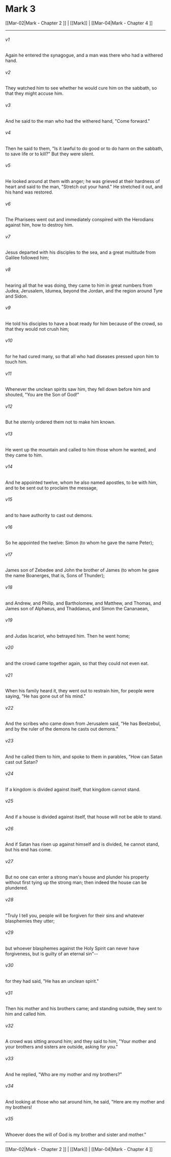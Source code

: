 # Mark 3

[[Mar-02|Mark - Chapter 2 ]] | [[Mark]] | [[Mar-04|Mark - Chapter 4 ]]
***

###### v1
Again he entered the synagogue, and a man was there who had a withered hand.
###### v2
They watched him to see whether he would cure him on the sabbath, so that they might accuse him.
###### v3
And he said to the man who had the withered hand, "Come forward."
###### v4
Then he said to them, "Is it lawful to do good or to do harm on the sabbath, to save life or to kill?" But they were silent.
###### v5
He looked around at them with anger; he was grieved at their hardness of heart and said to the man, "Stretch out your hand." He stretched it out, and his hand was restored.
###### v6
The Pharisees went out and immediately conspired with the Herodians against him, how to destroy him.
###### v7
Jesus departed with his disciples to the sea, and a great multitude from Galilee followed him;
###### v8
hearing all that he was doing, they came to him in great numbers from Judea, Jerusalem, Idumea, beyond the Jordan, and the region around Tyre and Sidon.
###### v9
He told his disciples to have a boat ready for him because of the crowd, so that they would not crush him;
###### v10
for he had cured many, so that all who had diseases pressed upon him to touch him.
###### v11
Whenever the unclean spirits saw him, they fell down before him and shouted, "You are the Son of God!"
###### v12
But he sternly ordered them not to make him known.
###### v13
He went up the mountain and called to him those whom he wanted, and they came to him.
###### v14
And he appointed twelve, whom he also named apostles, to be with him, and to be sent out to proclaim the message,
###### v15
and to have authority to cast out demons.
###### v16
So he appointed the twelve: Simon (to whom he gave the name Peter);
###### v17
James son of Zebedee and John the brother of James (to whom he gave the name Boanerges, that is, Sons of Thunder);
###### v18
and Andrew, and Philip, and Bartholomew, and Matthew, and Thomas, and James son of Alphaeus, and Thaddaeus, and Simon the Cananaean,
###### v19
and Judas Iscariot, who betrayed him. Then he went home;
###### v20
and the crowd came together again, so that they could not even eat.
###### v21
When his family heard it, they went out to restrain him, for people were saying, "He has gone out of his mind."
###### v22
And the scribes who came down from Jerusalem said, "He has Beelzebul, and by the ruler of the demons he casts out demons."
###### v23
And he called them to him, and spoke to them in parables, "How can Satan cast out Satan?
###### v24
If a kingdom is divided against itself, that kingdom cannot stand.
###### v25
And if a house is divided against itself, that house will not be able to stand.
###### v26
And if Satan has risen up against himself and is divided, he cannot stand, but his end has come.
###### v27
But no one can enter a strong man's house and plunder his property without first tying up the strong man; then indeed the house can be plundered.
###### v28
"Truly I tell you, people will be forgiven for their sins and whatever blasphemies they utter;
###### v29
but whoever blasphemes against the Holy Spirit can never have forgiveness, but is guilty of an eternal sin"--
###### v30
for they had said, "He has an unclean spirit."
###### v31
Then his mother and his brothers came; and standing outside, they sent to him and called him.
###### v32
A crowd was sitting around him; and they said to him, "Your mother and your brothers and sisters are outside, asking for you."
###### v33
And he replied, "Who are my mother and my brothers?"
###### v34
And looking at those who sat around him, he said, "Here are my mother and my brothers!
###### v35
Whoever does the will of God is my brother and sister and mother."

***

[[Mar-02|Mark - Chapter 2 ]] | [[Mark]] | [[Mar-04|Mark - Chapter 4 ]]
